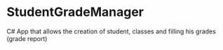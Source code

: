 # StudentGradeManager
C# App that allows the creation of student, classes and filling his grades (grade report)
